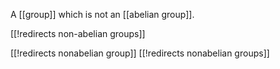 
A [[group]] which is not an [[abelian group]].

[[!redirects non-abelian groups]]

[[!redirects nonabelian group]]
[[!redirects nonabelian groups]]
